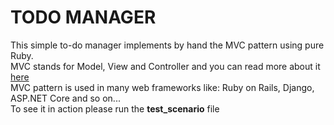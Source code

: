 # TODO MANAGER

This simple to-do manager implements by hand the MVC pattern using pure Ruby.
<br/>
MVC stands for Model, View and Controller and you can read more about it [here](https://en.wikipedia.org/wiki/Model%E2%80%93view%E2%80%93controller)
<br/>
MVC pattern is used in many web frameworks like: Ruby on Rails, Django, ASP.NET Core and so on...
<br/>
To see it in action please run the **test_scenario** file
